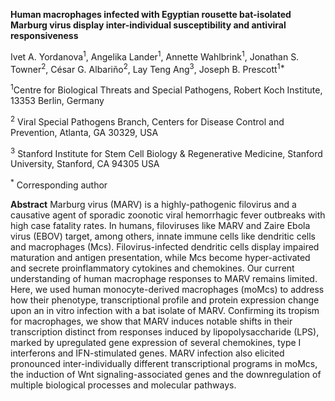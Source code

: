 **Human macrophages infected with Egyptian rousette bat-isolated Marburg virus display inter-individual susceptibility and antiviral responsiveness**

Ivet A. Yordanova<sup>1</sup>, Angelika Lander<sup>1</sup>, Annette Wahlbrink<sup>1</sup>, Jonathan S. Towner<sup>2</sup>, César G. Albariño<sup>2</sup>, Lay Teng Ang<sup>3</sup>, Joseph B. Prescott<sup>1*</sup>

<sup>1</sup>Centre for Biological Threats and Special Pathogens, Robert Koch Institute, 13353 Berlin, Germany

<sup>2</sup> Viral Special Pathogens Branch, Centers for Disease Control and Prevention, Atlanta, GA 30329, USA

<sup>3</sup> Stanford Institute for Stem Cell Biology & Regenerative Medicine, Stanford University, Stanford, CA 94305 USA

<sup>*</sup> Corresponding author


**Abstract**
Marburg virus (MARV) is a highly-pathogenic filovirus and a causative agent of sporadic zoonotic viral hemorrhagic fever outbreaks with high case fatality rates. In humans, filoviruses like MARV and Zaire Ebola virus (EBOV) target, among others, innate immune cells like dendritic cells and macrophages (Mcs). Filovirus-infected dendritic cells display impaired maturation and antigen presentation, while Mcs become hyper-activated and secrete proinflammatory cytokines and chemokines. Our current understanding of human macrophage responses to MARV remains limited. Here, we used human monocyte-derived macrophages (moMcs) to address how their phenotype, transcriptional profile and protein expression change upon an in vitro infection with a bat isolate of MARV. Confirming its tropism for macrophages, we show that MARV induces notable shifts in their transcription distinct from responses induced by lipopolysaccharide (LPS), marked by upregulated gene expression of several chemokines, type I interferons and IFN-stimulated genes. MARV infection also elicited pronounced inter-individually different transcriptional programs in moMcs, the induction of Wnt signaling-associated genes and the downregulation of multiple biological processes and molecular pathways.
